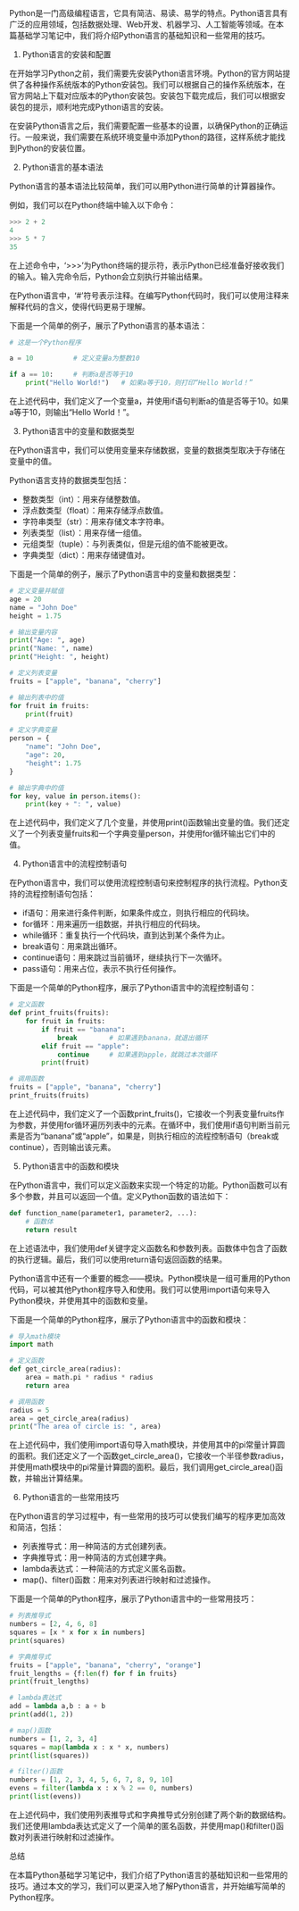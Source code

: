 Python是一门高级编程语言，它具有简洁、易读、易学的特点。Python语言具有广泛的应用领域，包括数据处理、Web开发、机器学习、人工智能等领域。在本篇基础学习笔记中，我们将介绍Python语言的基础知识和一些常用的技巧。

1. Python语言的安装和配置

在开始学习Python之前，我们需要先安装Python语言环境。Python的官方网站提供了各种操作系统版本的Python安装包。我们可以根据自己的操作系统版本，在官方网站上下载对应版本的Python安装包。安装包下载完成后，我们可以根据安装包的提示，顺利地完成Python语言的安装。

在安装Python语言之后，我们需要配置一些基本的设置，以确保Python的正确运行。一般来说，我们需要在系统环境变量中添加Python的路径，这样系统才能找到Python的安装位置。

2. Python语言的基本语法

Python语言的基本语法比较简单，我们可以用Python进行简单的计算器操作。

例如，我们可以在Python终端中输入以下命令：

```python
>>> 2 + 2
4
>>> 5 * 7
35
```

在上述命令中，‘>>>’为Python终端的提示符，表示Python已经准备好接收我们的输入。输入完命令后，Python会立刻执行并输出结果。

在Python语言中，‘#’符号表示注释。在编写Python代码时，我们可以使用注释来解释代码的含义，使得代码更易于理解。

下面是一个简单的例子，展示了Python语言的基本语法：

```python
# 这是一个Python程序

a = 10          # 定义变量a为整数10

if a == 10:     # 判断a是否等于10
    print("Hello World!")   # 如果a等于10，则打印“Hello World！”
```

在上述代码中，我们定义了一个变量a，并使用if语句判断a的值是否等于10。如果a等于10，则输出“Hello World！”。

3. Python语言中的变量和数据类型

在Python语言中，我们可以使用变量来存储数据，变量的数据类型取决于存储在变量中的值。

Python语言支持的数据类型包括：

- 整数类型（int）：用来存储整数值。
- 浮点数类型（float）：用来存储浮点数值。
- 字符串类型（str）：用来存储文本字符串。
- 列表类型（list）：用来存储一组值。
- 元组类型（tuple）：与列表类似，但是元组的值不能被更改。
- 字典类型（dict）：用来存储键值对。

下面是一个简单的例子，展示了Python语言中的变量和数据类型：

```python
# 定义变量并赋值
age = 20
name = "John Doe"
height = 1.75

# 输出变量内容
print("Age: ", age)
print("Name: ", name)
print("Height: ", height)

# 定义列表变量
fruits = ["apple", "banana", "cherry"]

# 输出列表中的值
for fruit in fruits:
    print(fruit)

# 定义字典变量
person = {
    "name": "John Doe",
    "age": 20,
    "height": 1.75
}

# 输出字典中的值
for key, value in person.items():
    print(key + ": ", value)
```

在上述代码中，我们定义了几个变量，并使用print()函数输出变量的值。我们还定义了一个列表变量fruits和一个字典变量person，并使用for循环输出它们中的值。

4. Python语言中的流程控制语句

在Python语言中，我们可以使用流程控制语句来控制程序的执行流程。Python支持的流程控制语句包括：

- if语句：用来进行条件判断，如果条件成立，则执行相应的代码块。
- for循环：用来遍历一组数据，并执行相应的代码块。
- while循环：重复执行一个代码块，直到达到某个条件为止。
- break语句：用来跳出循环。
- continue语句：用来跳过当前循环，继续执行下一次循环。
- pass语句：用来占位，表示不执行任何操作。

下面是一个简单的Python程序，展示了Python语言中的流程控制语句：

```python
# 定义函数
def print_fruits(fruits):
    for fruit in fruits:
        if fruit == "banana":
            break        # 如果遇到banana，就退出循环
        elif fruit == "apple":
            continue     # 如果遇到apple，就跳过本次循环
        print(fruit)

# 调用函数
fruits = ["apple", "banana", "cherry"]
print_fruits(fruits)
```

在上述代码中，我们定义了一个函数print_fruits()，它接收一个列表变量fruits作为参数，并使用for循环遍历列表中的元素。在循环中，我们使用if语句判断当前元素是否为“banana”或“apple”，如果是，则执行相应的流程控制语句（break或continue），否则输出该元素。

5. Python语言中的函数和模块

在Python语言中，我们可以定义函数来实现一个特定的功能。Python函数可以有多个参数，并且可以返回一个值。定义Python函数的语法如下：

```python
def function_name(parameter1, parameter2, ...):
    # 函数体
    return result
```

在上述语法中，我们使用def关键字定义函数名和参数列表。函数体中包含了函数的执行逻辑。最后，我们可以使用return语句返回函数的结果。

Python语言中还有一个重要的概念——模块。Python模块是一组可重用的Python代码，可以被其他Python程序导入和使用。我们可以使用import语句来导入Python模块，并使用其中的函数和变量。

下面是一个简单的Python程序，展示了Python语言中的函数和模块：

```python
# 导入math模块
import math

# 定义函数
def get_circle_area(radius):
    area = math.pi * radius * radius
    return area

# 调用函数
radius = 5
area = get_circle_area(radius)
print("The area of circle is: ", area)
```

在上述代码中，我们使用import语句导入math模块，并使用其中的pi常量计算圆的面积。我们还定义了一个函数get_circle_area()，它接收一个半径参数radius，并使用math模块中的pi常量计算圆的面积。最后，我们调用get_circle_area()函数，并输出计算结果。

6. Python语言的一些常用技巧

在Python语言的学习过程中，有一些常用的技巧可以使我们编写的程序更加高效和简洁，包括：

- 列表推导式：用一种简洁的方式创建列表。
- 字典推导式：用一种简洁的方式创建字典。
- lambda表达式：一种简洁的方式定义匿名函数。
- map()、filter()函数：用来对列表进行映射和过滤操作。

下面是一个简单的Python程序，展示了Python语言中的一些常用技巧：

```python
# 列表推导式
numbers = [2, 4, 6, 8]
squares = [x * x for x in numbers]
print(squares)

# 字典推导式
fruits = ["apple", "banana", "cherry", "orange"]
fruit_lengths = {f:len(f) for f in fruits}
print(fruit_lengths)

# lambda表达式
add = lambda a,b : a + b
print(add(1, 2))

# map()函数
numbers = [1, 2, 3, 4]
squares = map(lambda x : x * x, numbers)
print(list(squares))

# filter()函数
numbers = [1, 2, 3, 4, 5, 6, 7, 8, 9, 10]
evens = filter(lambda x : x % 2 == 0, numbers)
print(list(evens))
```

在上述代码中，我们使用列表推导式和字典推导式分别创建了两个新的数据结构。我们还使用lambda表达式定义了一个简单的匿名函数，并使用map()和filter()函数对列表进行映射和过滤操作。

总结

在本篇Python基础学习笔记中，我们介绍了Python语言的基础知识和一些常用的技巧。通过本文的学习，我们可以更深入地了解Python语言，并开始编写简单的Python程序。